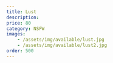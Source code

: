 ```yaml
---
title: Lust
description: 
price: 80
category: NSFW
images: 
    - /assets/img/available/lust.jpg
    - /assets/img/available/lust2.jpg
order: 500
---
```

